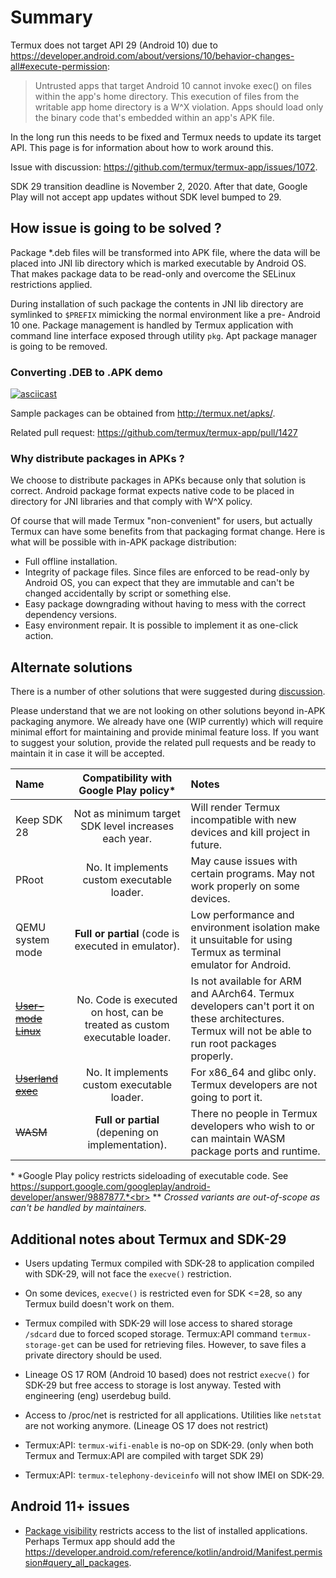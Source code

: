 # Summary
Termux does not target API 29 (Android 10) due to
https://developer.android.com/about/versions/10/behavior-changes-all#execute-permission:

> Untrusted apps that target Android 10 cannot invoke exec() on files within
the app's home directory. This execution of files from the writable app home
directory is a W^X violation. Apps should load only the binary code that's
embedded within an app's APK file.

In the long run this needs to be fixed and Termux needs to update its target API.
This page is for information about how to work around this.

Issue with discussion: https://github.com/termux/termux-app/issues/1072.

SDK 29 transition deadline is November 2, 2020. After that date, Google Play will
not accept app updates without SDK level bumped to 29.

## How issue is going to be solved ?

Package \*.deb files will be transformed into APK file, where the data will be
placed into JNI lib directory which is marked executable by Android OS. That
makes package data to be read-only and overcome the SELinux restrictions applied.

During installation of such package the contents in JNI lib directory are symlinked
to `$PREFIX` mimicking the normal environment like a pre- Android 10 one. Package
management is handled by Termux application with command line interface exposed
through utility `pkg`. Apt package manager is going to be removed.

### Converting .DEB to .APK demo

[![asciicast](https://asciinema.org/a/A3Ge2dwz7m6Y4RTayTSOwX2qN.svg)](https://asciinema.org/a/A3Ge2dwz7m6Y4RTayTSOwX2qN?t=122&speed=2.0)

Sample packages can be obtained from http://termux.net/apks/.

Related pull request: https://github.com/termux/termux-app/pull/1427

### Why distribute packages in APKs ?

We choose to distribute packages in APKs because only that solution is correct.
Android package format expects native code to be placed in directory for JNI
libraries and that comply with W^X policy.

Of course that will made Termux "non-convenient" for users, but actually Termux
can have some benefits from that packaging format change. Here is what will be
possible with in-APK package distribution:
* Full offline installation.
* Integrity of package files. Since files are enforced to be read-only by Android
  OS, you can expect that they are immutable and can't be changed accidentally by
  script or something else.
* Easy package downgrading without having to mess with the correct dependency versions.
* Easy environment repair. It is possible to implement it as one-click action.

## Alternate solutions

There is a number of other solutions that were suggested during [discussion](https://github.com/termux/termux-app/issues/1072).

Please understand that we are not looking on other solutions beyond in-APK
packaging anymore. We already have one (WIP currently) which will require
minimal effort for maintaining and provide minimal feature loss. If you
want to suggest your solution, provide the related pull requests and be
ready to maintain it in case it will be accepted.

| Name             | Compatibility with Google Play policy\* | Notes                             |
|:-----------------|:---------------------------------------:|:----------------------------------|
| Keep SDK 28      | Not as minimum target SDK level increases each year. | Will render Termux incompatible with new devices and kill project in future. |
| PRoot            | No. It implements custom executable loader. | May cause issues with certain programs. May not work properly on some devices. |
| QEMU system mode | **Full or partial** (code is executed in emulator). | Low performance and environment isolation make it unsuitable for using Termux as terminal emulator for Android. |
| ~~[User-mode Linux](https://en.wikipedia.org/wiki/User-mode_Linux)~~ | No. Code is executed on host, can be treated as custom executable loader. | Is not available for ARM and AArch64. Termux developers can't port it on these architectures. Termux will not be able to run root packages properly. |
| ~~[Userland exec](https://github.com/bediger4000/userlandexec)~~ | No. It implements custom executable loader. | For x86_64 and glibc only. Termux developers are not going to port it. |
| ~~WASM~~             | **Full or partial** (depening on implementation). | There no people in Termux developers who wish to or can maintain WASM package ports and runtime. |

\* *Google Play policy restricts sideloading of executable code. See https://support.google.com/googleplay/android-developer/answer/9887877.*<br>
\*\* *Crossed variants are out-of-scope as can't be handled by maintainers.*

## Additional notes about Termux and SDK-29

* Users updating Termux compiled with SDK-28 to application compiled with SDK-29,
  will not face the `execve()` restriction.

* On some devices, `execve()` is restricted even for SDK <=28, so any Termux build
  doesn't work on them.

* Termux compiled with SDK-29 will lose access to shared storage `/sdcard` due to
  forced scoped storage. Termux:API command `termux-storage-get` can be used for
  retrieving files. However, to save files a private directory should be used.

* Lineage OS 17 ROM (Android 10 based) does not restrict `execve()` for SDK-29
  but free access to storage is lost anyway. Tested with engineering (eng) userdebug
  build.

* Access to /proc/net is restricted for all applications. Utilities like `netstat` are
  not working anymore. (Lineage OS 17 does not restrict)

* Termux:API: `termux-wifi-enable` is no-op on SDK-29. (only when both Termux
  and Termux:API are compiled with target SDK 29)

* Termux:API: `termux-telephony-deviceinfo` will not show IMEI on SDK-29.

## Android 11+ issues

* [Package visibility](https://developer.android.com/preview/privacy/package-visibility)
  restricts access to the list of installed applications. Perhaps Termux app should add the
  https://developer.android.com/reference/kotlin/android/Manifest.permission#query_all_packages.
